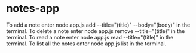 # notes-app

To add a note enter node app.js add --title="(title)" --body="(body)" in the terminal.
To delete a note enter node app.js remove --title="(title)" in the terminal.
To read a note enter node app.js read --title="(title)" in the terminal.
To list all the notes enter node app.js list in the terminal.
